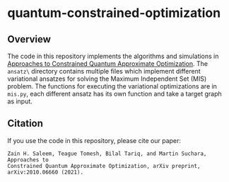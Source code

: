 # quantum-constrained-optimization

## Overview
The code in this repository implements the algorithms and simulations in [Approaches to Constrained Quantum Approximate Optimization](https://arxiv.org/abs/2010.06660). The `ansatz\` directory contains multiple files which implement different variational ansatzes for solving the Maximum Independent Set (MIS) problem. The functions for executing the variational optimizations are in `mis.py`, each different ansatz has its own function and take a target graph as input.

## Citation
If you use the code in this repository, please cite our paper:

    Zain H. Saleem, Teague Tomesh, Bilal Tariq, and Martin Suchara, Approaches to
    Constrained Quantum Approximate Optimization, arXiv preprint, arXiv:2010.06660 (2021).
